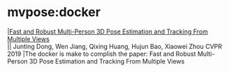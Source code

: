 # mvpose:docker

|[Fast and Robust Multi-Person 3D Pose Estimation and Tracking From Multiple Views](https://openaccess.thecvf.com/content_CVPR_2019/papers/Dong_Fast_and_Robust_Multi-Person_3D_Pose_Estimation_From_Multiple_Views_CVPR_2019_paper.pdf)  
|| Junting Dong, Wen Jiang, Qixing Huang, Hujun Bao, Xiaowei Zhou CVPR 2019
|The docker is make to complish the paper: Fast and Robust Multi-Person 3D Pose Estimation and Tracking From Multiple Views  

